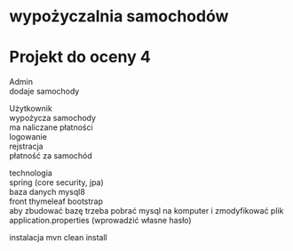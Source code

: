 # wypożyczalnia samochodów
# Projekt do oceny 4

Admin  
dodaje samochody  
  
Użytkownik  
wypożycza samochody  
ma naliczane płatności  
logowanie  
rejstracja  
płatność za samochód  
  
technologia  
spring (core security, jpa)  
baza danych mysql8  
front thymeleaf bootstrap  
aby zbudować bazę trzeba pobrać mysql na komputer i zmodyfikować plik application.properties (wprowadzić własne hasło)  

instalacja mvn clean install



